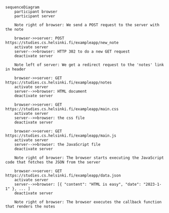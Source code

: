     sequenceDiagram
        participant browser
        participant server

        Note right of browser: We send a POST request to the server with the note

        browser->>server: POST https://studies.cs.helsinki.fi/exampleapp/new_note
        activate server
        server-->>browser: HTTP 302 to do a new GET request
        deactivate server

        Note left of server: We get a redirect request to the 'notes' link in header

        browser->>server: GET https://studies.cs.helsinki.fi/exampleapp/notes
        activate server
        server-->>browser: HTML document
        deactivate server

        browser->>server: GET https://studies.cs.helsinki.fi/exampleapp/main.css
        activate server
        server-->>browser: the css file
        deactivate server

        browser->>server: GET https://studies.cs.helsinki.fi/exampleapp/main.js
        activate server
        server-->>browser: the JavaScript file
        deactivate server

        Note right of browser: The browser starts executing the JavaScript code that fetches the JSON from the server

        browser->>server: GET https://studies.cs.helsinki.fi/exampleapp/data.json
        activate server
        server-->>browser: [{ "content": "HTML is easy", "date": "2023-1-1" }, ... ]
        deactivate server

        Note right of browser: The browser executes the callback function that renders the notes
